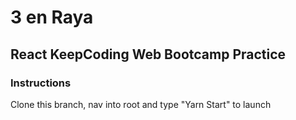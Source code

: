 # 3 en Raya
## React KeepCoding Web Bootcamp Practice
### Instructions
Clone this branch, nav into root and type "Yarn Start" to launch
